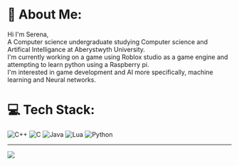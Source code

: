 # 💫 About Me:
Hi I'm Serena,<br>A Computer science undergraduate studying Computer science and Artifical Intelligance at Aberystwyth University.<br>I'm currently working on a game using Roblox studio as a game engine and attempting to learn python using a Raspberry pi.<br>I'm interested in game development and AI more specifically, machine learning and Neural networks.<br>


# 💻 Tech Stack:
![C++](https://img.shields.io/badge/c++-%2300599C.svg?style=flat&logo=c%2B%2B&logoColor=white) ![C](https://img.shields.io/badge/c-%2300599C.svg?style=flat&logo=c&logoColor=white) ![Java](https://img.shields.io/badge/java-%23ED8B00.svg?style=flat&logo=openjdk&logoColor=white) ![Lua](https://img.shields.io/badge/lua-%232C2D72.svg?style=flat&logo=lua&logoColor=white) ![Python](https://img.shields.io/badge/python-3670A0?style=flat&logo=python&logoColor=ffdd54)

---
[![](https://visitcount.itsvg.in/api?id=reenie-s&icon=0&color=0)](https://visitcount.itsvg.in)

<!-- Proudly created with GPRM ( https://gprm.itsvg.in ) -->
